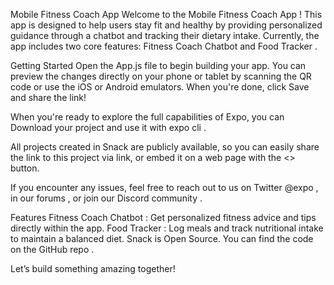Mobile Fitness Coach App
Welcome to the Mobile Fitness Coach App ! This app is designed to help users stay fit and healthy by providing personalized guidance through a chatbot and tracking their dietary intake. Currently, the app includes two core features: Fitness Coach Chatbot and Food Tracker .

Getting Started
Open the App.js file to begin building your app. You can preview the changes directly on your phone or tablet by scanning the QR code or use the iOS or Android emulators. When you're done, click Save and share the link!

When you're ready to explore the full capabilities of Expo, you can Download your project and use it with expo cli .

All projects created in Snack are publicly available, so you can easily share the link to this project via link, or embed it on a web page with the <> button.

If you encounter any issues, feel free to reach out to us on Twitter @expo , in our forums , or join our Discord community .

Features
Fitness Coach Chatbot : Get personalized fitness advice and tips directly within the app.
Food Tracker : Log meals and track nutritional intake to maintain a balanced diet.
Snack is Open Source. You can find the code on the GitHub repo .

Let’s build something amazing together!
